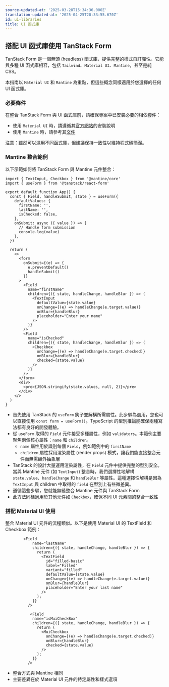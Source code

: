```yaml
---
source-updated-at: '2025-03-28T15:34:36.000Z'
translation-updated-at: '2025-04-25T20:33:55.670Z'
id: ui-libraries
title: UI 函式庫
---
```


## 搭配 UI 函式庫使用 TanStack Form

TanStack Form 是一個無頭 (headless) 函式庫，提供完整的樣式自訂彈性。它能與多種 UI 函式庫相容，包括 `Tailwind`、`Material UI`、`Mantine`，甚至是純 CSS。

本指南以 `Material UI` 和 `Mantine` 為重點，但這些概念同樣適用於您選擇的任何 UI 函式庫。

### 必要條件

在整合 TanStack Form 與 UI 函式庫前，請確保專案中已安裝必要的相依套件：

- 使用 `Material UI` 時，請遵循其[官方網站](https://mui.com/material-ui/getting-started/)的安裝說明
- 使用 `Mantine` 時，請參考其[文件](https://mantine.dev/)

注意：雖然可以混用不同函式庫，但建議保持一致性以維持程式碼簡潔。

### Mantine 整合範例

以下示範如何將 TanStack Form 與 Mantine 元件整合：

```tsx
import { TextInput, Checkbox } from '@mantine/core'
import { useForm } from '@tanstack/react-form'

export default function App() {
  const { Field, handleSubmit, state } = useForm({
    defaultValues: {
      firstName: '',
      lastName: '',
      isChecked: false,
    },
    onSubmit: async ({ value }) => {
      // Handle form submission
      console.log(value)
    },
  })

  return (
    <>
      <form
        onSubmit={(e) => {
          e.preventDefault()
          handleSubmit()
        }}
      >
        <Field
          name="firstName"
          children={({ state, handleChange, handleBlur }) => (
            <TextInput
              defaultValue={state.value}
              onChange={(e) => handleChange(e.target.value)}
              onBlur={handleBlur}
              placeholder="Enter your name"
            />
          )}
        />
        <Field
          name="isChecked"
          children={({ state, handleChange, handleBlur }) => (
            <Checkbox
              onChange={(e) => handleChange(e.target.checked)}
              onBlur={handleBlur}
              checked={state.value}
            />
          )}
        />
      </form>
      <div>
        <pre>{JSON.stringify(state.values, null, 2)}</pre>
      </div>
    </>
  )
}
```

- 首先使用 TanStack 的 `useForm` 鉤子並解構所需屬性。此步驟為選用，您也可以直接使用 `const form = useForm()`。TypeScript 的型別推論能確保兩種寫法都有良好的開發體驗。
- 從 `useForm` 取得的 `Field` 元件接受多種屬性，例如 `validators`。本範例主要聚焦兩個核心屬性：`name` 和 `children`。
  - `name` 屬性用於識別每個 `Field`，例如範例中的 `firstName`
  - `children` 屬性採用渲染屬性 (render props) 模式，讓我們能直接整合元件而無需額外抽象層
- TanStack 的設計大量運用渲染屬性，在 `Field` 元件中提供完整的型別安全。當與 Mantine 元件 (如 `TextInput`) 整合時，我們選擇性地解構 `state.value`、`handleChange` 和 `handleBlur` 等屬性。這種選擇性解構是因為 `TextInput` 與 children 中取得的 `field` 在型別上有些微差異。
- 遵循這些步驟，您就能無縫整合 Mantine 元件與 TanStack Form
- 此方法同樣適用於其他元件如 `Checkbox`，確保不同 UI 元素間的整合一致性

### 搭配 Material UI 使用

整合 Material UI 元件的流程類似。以下是使用 Material UI 的 TextField 和 Checkbox 範例：

```tsx
        <Field
            name="lastName"
            children={({ state, handleChange, handleBlur }) => {
              return (
                <TextField
                  id="filled-basic"
                  label="Filled"
                  variant="filled"
                  defaultValue={state.value}
                  onChange={(e) => handleChange(e.target.value)}
                  onBlur={handleBlur}
                  placeholder="Enter your last name"
                />
              );
            }}
          />

           <Field
            name="isMuiCheckBox"
            children={({ state, handleChange, handleBlur }) => {
              return (
                <MuiCheckbox
                  onChange={(e) => handleChange(e.target.checked)}
                  onBlur={handleBlur}
                  checked={state.value}
                />
              );
            }}
          />

```

- 整合方式與 Mantine 相同
- 主要差異在於 Material UI 元件的特定屬性和樣式選項
